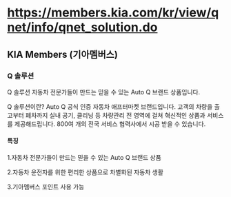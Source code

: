 # https://members.kia.com/kr/view/qnet/info/qnet_solution.do

## KIA Members (기아멤버스)

### Q 솔루션

Q 솔루션
자동차 전문가들이 만드는 믿을 수 있는 Auto Q 브랜드 상품입니다.

Q 솔루션이란?
Auto Q 공식 인증 자동차 애프터마켓 브랜드입니다. 고객의 차량을 출고부터 폐차까지 실내 공기, 클리닝 등 차량관리 전 영역에 걸쳐 혁신적인 상품과 서비스를 제공해드립니다. 800여 개의 전국 서비스 협력사에서 시공 받을 수 있습니다.

#### 특징

1.자동차 전문가들이 만드는 믿을 수 있는 Auto Q 브랜드 상품

2.자동차 운전자를 위한 편리한 상품으로 차별화된 자동차 생활

3.기아멤버스 포인트 사용 가능
